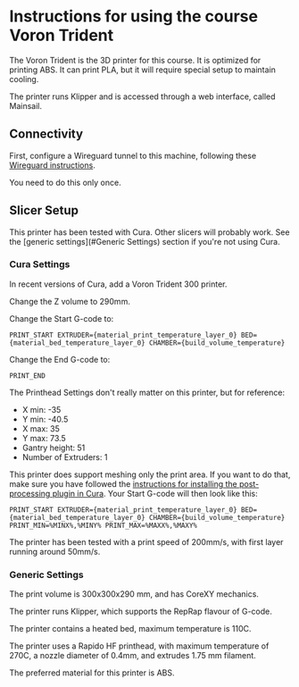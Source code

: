 # Instructions for using the course Voron Trident

The Voron Trident is the 3D printer for this course. It is optimized
for printing ABS. It can print PLA, but it will require special setup
to maintain cooling.

The printer runs Klipper and is accessed through a web interface,
called Mainsail.

## Connectivity

First, configure a Wireguard tunnel to this machine, following these
[Wireguard instructions](wireguard.md).

You need to do this only once.

## Slicer Setup

This printer has been tested with Cura. Other slicers will probably
work. See the [generic settings](#Generic Settings) section if you're not using Cura.

### Cura Settings

In recent versions of Cura, add a Voron Trident 300 printer.

Change the Z volume to 290mm.

Change the Start G-code to:

```
PRINT_START EXTRUDER={material_print_temperature_layer_0} BED={material_bed_temperature_layer_0} CHAMBER={build_volume_temperature}
```

Change the End G-code to:

```
PRINT_END
```

The Printhead Settings don't really matter on this printer, but for reference:

  - X min: -35
  - Y min: -40.5
  - X max: 35
  - Y max: 73.5
  - Gantry height: 51
  - Number of Extruders: 1

This printer does support meshing only the print area. If you want to
do that, make sure you have followed the [instructions for installing
the post-processing plugin in
Cura](https://github.com/Turge08/print_area_bed_mesh). Your Start
G-code will then look like this:

```
PRINT_START EXTRUDER={material_print_temperature_layer_0} BED={material_bed_temperature_layer_0} CHAMBER={build_volume_temperature} PRINT_MIN=%MINX%,%MINY% PRINT_MAX=%MAXX%,%MAXY%
```
The printer has been tested with a print speed of 200mm/s, with first layer running around 50mm/s.



### Generic Settings

The print volume is 300x300x290 mm, and has CoreXY mechanics.

The printer runs Klipper, which supports the RepRap flavour of G-code.

The printer contains a heated bed, maximum temperature is 110C.

The printer uses a Rapido HF printhead, with maximum temperature of
270C, a nozzle diameter of 0.4mm, and extrudes 1.75 mm filament.

The preferred material for this printer is ABS.
